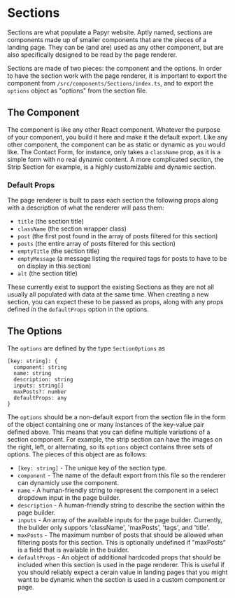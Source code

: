 # Sections

Sections are what populate a Papyr website. Aptly named, sections are components made up of smaller components that are the pieces of a landing page. They can be (and are) used as any other component, but are also specifically designed to be read by the page renderer.

Sections are made of two pieces: the component and the options. In order to have the section work with the page renderer, it is important to export the component from `/src/components/Sections/index.ts`, and to export the `options` object as "options" from the section file.

## The Component

The component is like any other React component. Whatever the purpose of your component, you build it here and make it the default export. Like any other component, the component can be as static or dynamic as you would like. The Contact Form, for instance, only takes a `className` prop, as it is a simple form with no real dynamic content. A more complicated section, the Strip Section for example, is a highly customizable and dynamic section.

### Default Props

The page renderer is built to pass each section the following props along with a description of what the renderer will pass them:

- `title` (the section title)
- `className` (the section wrapper class)
- `post` (the first post found in the array of posts filtered for this section)
- `posts` (the entire array of posts filtered for this section)
- `emptyTitle` (the section title)
- `emptyMessage` (a message listing the required tags for posts to have to be on display in this section)
- `alt` (the section title)

These currently exist to support the existing Sections as they are not all usually all populated with data at the same time. When creating a new section, you can expect these to be passed as props, along with any props defined in the `defaultProps` option in the options.

## The Options

The `options` are defined by the type `SectionOptions` as

```
[key: string]: {
  component: string
  name: string
  description: string
  inputs: string[]
  maxPosts?: number
  defaultProps: any
}
```

The `options` should be a non-default export from the section file in the form of the object containing one or many instances of the key-value pair defined above. This means that you can define multiple variations of a section component. For example, the strip section can have the images on the right, left, or alternating, so its `options` object contains three sets of options. The pieces of this object are as follows:

- `[key: string]` - The unique key of the section type.
- `component` - The name of the default export from this file so the renderer can dynamicly use the component.
- `name` - A human-friendly string to represent the component in a select dropdown input in the page builder.
- `description` - A human-friendly string to describe the section within the page builder.
- `inputs` - An array of the available inputs for the page builder. Currently, the builder only suppors 'className', 'maxPosts', 'tags', and 'title'.
- `maxPosts` - The maximum number of posts that should be allowed when filtering posts for this section. This is optionally undefined if "maxPosts" is a field that is available in the builder.
- `defaultProps` - An object of additional hardcoded props that should be included when this section is used in the page renderer. This is useful if you should reliably expect a cerain value in landing pages that you might want to be dynamic when the section is used in a custom component or page.
